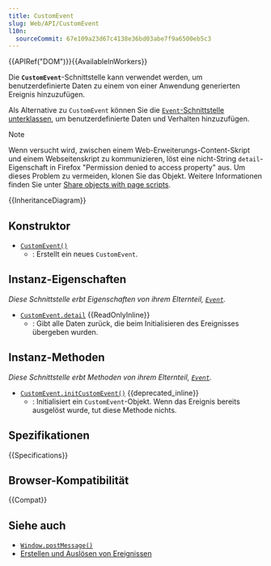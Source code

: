 ```yaml
---
title: CustomEvent
slug: Web/API/CustomEvent
l10n:
  sourceCommit: 67e109a23d67c4138e36bd03abe7f9a6500eb5c3
---
```


{{APIRef("DOM")}}{{AvailableInWorkers}}

Die **`CustomEvent`**-Schnittstelle kann verwendet werden, um benutzerdefinierte Daten zu einem von einer Anwendung generierten Ereignis hinzuzufügen.

Als Alternative zu `CustomEvent` können Sie die [`Event`-Schnittstelle unterklassen](/de/docs/Web/Events/Creating_and_triggering_events#adding_custom_data_–_subclassing_event), um benutzerdefinierte Daten und Verhalten hinzuzufügen.

> [!NOTE]
> Wenn versucht wird, zwischen einem Web-Erweiterungs-Content-Skript und einem Webseitenskript zu kommunizieren, löst eine nicht-String `detail`-Eigenschaft in Firefox "Permission denied to access property" aus. Um dieses Problem zu vermeiden, klonen Sie das Objekt. Weitere Informationen finden Sie unter [Share objects with page scripts](/de/docs/Mozilla/Add-ons/WebExtensions/Sharing_objects_with_page_scripts).

{{InheritanceDiagram}}

## Konstruktor

- [`CustomEvent()`](/de/docs/Web/API/CustomEvent/CustomEvent)
  - : Erstellt ein neues `CustomEvent`.

## Instanz-Eigenschaften

_Diese Schnittstelle erbt Eigenschaften von ihrem Elternteil, [`Event`](/de/docs/Web/API/Event)._

- [`CustomEvent.detail`](/de/docs/Web/API/CustomEvent/detail) {{ReadOnlyInline}}
  - : Gibt alle Daten zurück, die beim Initialisieren des Ereignisses übergeben wurden.

## Instanz-Methoden

_Diese Schnittstelle erbt Methoden von ihrem Elternteil, [`Event`](/de/docs/Web/API/Event)._

- [`CustomEvent.initCustomEvent()`](/de/docs/Web/API/CustomEvent/initCustomEvent) {{deprecated_inline}}
  - : Initialisiert ein `CustomEvent`-Objekt. Wenn das Ereignis bereits ausgelöst wurde, tut diese Methode nichts.

## Spezifikationen

{{Specifications}}

## Browser-Kompatibilität

{{Compat}}

## Siehe auch

- [`Window.postMessage()`](/de/docs/Web/API/Window/postMessage)
- [Erstellen und Auslösen von Ereignissen](/de/docs/Web/Events/Creating_and_triggering_events)
